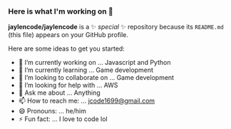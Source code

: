 ### Here is what I'm working on 👋


**jaylencode/jaylencode** is a ✨ _special_ ✨ repository because its `README.md` (this file) appears on your GitHub profile.

Here are some ideas to get you started:

- 🔭 I’m currently working on ... Javascript and Python
- 🌱 I’m currently learning ... Game development
- 👯 I’m looking to collaborate on ... Game development
- 🤔 I’m looking for help with ... AWS
- 💬 Ask me about ... Anything
- 📫 How to reach me: ... jcode1699@gmail.com
- 😄 Pronouns: ... he/him
- ⚡ Fun fact: ... I love to code lol

